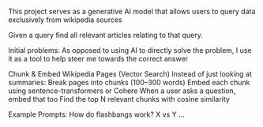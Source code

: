 This project serves as a generative AI model that allows users to query data exclusively from wikipedia sources

Given a query find all relevant articles relating to that query.

Initial problems:
    As opposed to using AI to directly solve the problem, I use it as a tool to help steer me towards the correct answer

Chunk & Embed Wikipedia Pages (Vector Search)
Instead of just looking at summaries:
    Break pages into chunks (100–300 words)
    Embed each chunk using sentence-transformers or Cohere
    When a user asks a question, embed that too
    Find the top N relevant chunks with cosine similarity

Example Prompts:
 How do flashbangs work?
 X vs Y
 ...
